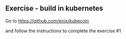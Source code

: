 ## Exercise - build in kubernetes

Go to https://github.com/enix/kubecoin

and follow the instructions to complete the exercise #1
